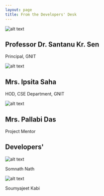 ```yaml
---
layout: page
title: From the Developers' Desk
---
```



![alt text](https://i.imgur.com/tIulkrO.png)

## Professor Dr. Santanu Kr. Sen
Principal, GNIT 


![alt text](https://i.imgur.com/zpoGhEC.jpg)

## Mrs. Ipsita Saha
HOD, CSE Department, GNIT 


![alt text](https://i.imgur.com/WUMQ7hL.jpg)

## Mrs. Pallabi Das
Project Mentor


## Developers'


![alt text](https://i.imgur.com/JRl3d8c.jpg)


Somnath Nath


![alt text](https://i.imgur.com/yFn2J8t.jpg)


Soumyajeet Kabi
